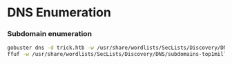 # DNS Enumeration

### Subdomain enumeration

```bash
gobuster dns -d trick.htb -w /usr/share/wordlists/SecLists/Discovery/DNS/subdomains-top1million-5000.txt
ffuf -w /usr/share/wordlists/SecLists/Discovery/DNS/subdomains-top1million-110000.txt -u http://trick.htb -H "Host:FUZZ.trick.htb" -fw 1697
```
